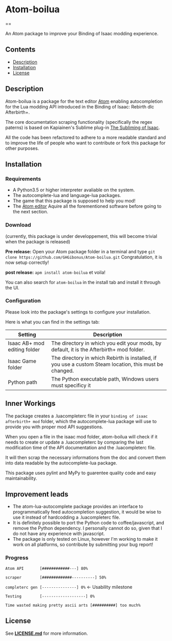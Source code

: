 # **Atom-boilua**
==

An Atom package to improve your Binding of Isaac modding experience.


## **Contents**
- [Description](#description)
- [Installation](#installation)
- [License](#license)


## **Description**
Atom-boilua is a package for the text editor [Atom](https://atom.io/) enabling autocompletion for the Lua modding API introduced in the Binding of Isaac: Rebirth dlc Afterbirth+.

The core documentation scraping functionality (specifically the regex paterns) is based on Kapiainen's Sublime plug-in [The Subliming of Isaac](https://github.com/Kapiainen/The-Subliming-Of-Isaac).

All the code has been refactored to adhere to a more readable standard and to improve the life of people who want to contribute or fork this package for other purposes.


## **Installation**

### **Requirements**
- A Python3.5 or higher interpreter avaliable on the system.
- The autocomplete-lua and language-lua packages.
- The game that this package is supposed to help you mod!
- The [Atom editor](https://atom.io/)
Aquire all the forementioned software before going to the next section.

### **Download**
(currently, this package is under developpement, this will become trivial when the package is released)

**Pre release:**
Open your Atom package folder in a terminal and type `git clone https://github.com/GHGibonus/Atom-boilua.git`
Congratulation, it is now setup correctly!

**post release:**
`apm install atom-boilua` et voila!

You can also search for `atom-boilua` in the install tab and install it through the UI.

### **Configuration**
Please look into the package's settings to configure your installation.

Here is what you can find in the settings tab:

| Setting                      | Description                         |
| ---------------------------- | ----------------------------------- |
| Isaac AB+ mod editing folder | The directory in which you edit your mods, by default, it is the Afterbirth+ mod folder. |
| Isaac Game folder            | The directory in which Rebirth is installed, if you use a custom Steam location, this must be changed.
| Python path                  | The Python executable path, Windows users must specificy it |

## **Inner Workings**
The package creates a .luacompleterc file in your `binding of isaac afterbirth+ mod` folder, which the autocomplete-lua package will use to provide you with proper mod API suggestions.

When you open a file in the isaac mod folder, atom-boilua will check if it needs to create or update a .luacompleterc by comparing the last modification time of the API documentation and the .luacompleterc file.

It will then scrap the necessary informations from the doc and convert them into data readable by the autocomplete-lua package.

This package uses pylint and MyPy to guarentee quality code and easy maintainability.

## **Improvement leads**
- The atom-lua-autocomplete package provides an interface to programmatically feed autocompletion suggestion, it would be wise to use it instead of hardcodding a .luacompleterc file.
- It is definitely possible to port the Python code to coffee/javascript, and remove the Python dependency. I personally cannot do so, given that I do not have any experience with javascript.
- The package is only tested on Linux, however I'm working to make it work on all platforms, so contribute by submitting your bug report!

### **Progress**
`Atom API       [############---] 80%`

`scraper        [#############----------] 50%`

`completerc gen [---------------] 0%` ← Usability milestone

`Testing        [-------------------] 0%`

`Time wasted making pretty ascii arts [##########] too much%`

## **License**
See [**LICENSE.md**](LICENSE.md) for more information.

